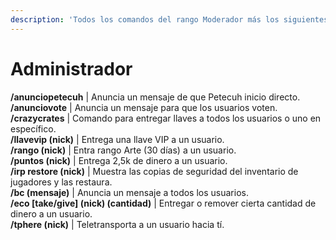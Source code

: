 ```yaml
---
description: 'Todos los comandos del rango Moderador más los siguientes:'
---
```


# Administrador

**/anunciopetecuh** | Anuncia un mensaje de que Petecuh inicio directo.\
**/anunciovote** | Anuncia un mensaje para que los usuarios voten.\
**/crazycrates** | Comando para entregar llaves a todos los usuarios o uno en específico.\
**/llavevip (nick)** | Entrega una llave VIP a un usuario.\
**/rango (nick)** | Entra rango Arte (30 días) a un usuario. \
**/puntos (nick)** | Entrega 2,5k de dinero a un usuario. \
**/irp restore (nick)** | Muestra las copias de seguridad del inventario de jugadores y las restaura. \
**/bc (mensaje)** | Anuncia un mensaje a todos los usuarios.\
**/eco \[take/give] (nick) (cantidad)** | Entregar o remover cierta cantidad de dinero a un usuario.\
**/tphere (nick)** | Teletransporta a un usuario hacia tí.
